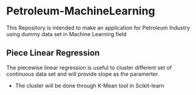 # Petroleum-MachineLearning
This Repository is intended to make an application for Petroleum Industry using dummy data set in Machine Learning field

## Piece Linear Regression
The piecewise linear regression is useful to cluster different set of continuous data set  and will provide slope as the paramerter.
- The cluster will be done through K-Mean tool in Scikit-learn
